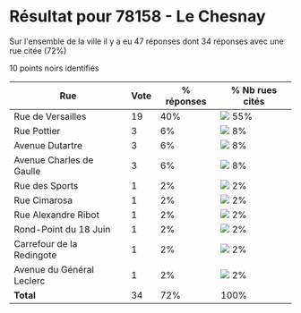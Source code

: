 # Résultat pour 78158 - Le Chesnay

Sur l'ensemble de la ville il y a eu 47 réponses dont 34 réponses avec une rue citée (72%)

10 points noirs identifiés

| Rue | Vote | % réponses | % Nb rues cités|
|-----|------|------------|----------------|
| Rue de Versailles | 19 | 40% | <img src="../../img/bar_55.gif" />&nbsp;55%|
| Rue Pottier | 3 | 6% | <img src="../../img/bar_8.gif" />&nbsp;8%|
| Avenue Dutartre | 3 | 6% | <img src="../../img/bar_8.gif" />&nbsp;8%|
| Avenue Charles de Gaulle | 3 | 6% | <img src="../../img/bar_8.gif" />&nbsp;8%|
| Rue des Sports | 1 | 2% | <img src="../../img/bar_2.gif" />&nbsp;2%|
| Rue Cimarosa | 1 | 2% | <img src="../../img/bar_2.gif" />&nbsp;2%|
| Rue Alexandre Ribot | 1 | 2% | <img src="../../img/bar_2.gif" />&nbsp;2%|
| Rond-Point du 18 Juin | 1 | 2% | <img src="../../img/bar_2.gif" />&nbsp;2%|
| Carrefour de la Redingote | 1 | 2% | <img src="../../img/bar_2.gif" />&nbsp;2%|
| Avenue du Général Leclerc | 1 | 2% | <img src="../../img/bar_2.gif" />&nbsp;2%|
| **Total** | 34 | 72% | 100%|
